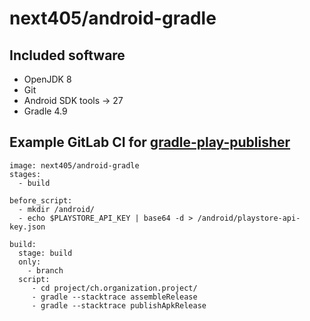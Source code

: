 # next405/android-gradle

## Included software

* OpenJDK 8
* Git
* Android SDK tools -> 27
* Gradle 4.9

## Example GitLab CI for [gradle-play-publisher](https://github.com/Triple-T/gradle-play-publisher)

```
image: next405/android-gradle
stages:
  - build

before_script:
  - mkdir /android/
  - echo $PLAYSTORE_API_KEY | base64 -d > /android/playstore-api-key.json

build:
  stage: build
  only:
    - branch
  script:
     - cd project/ch.organization.project/
     - gradle --stacktrace assembleRelease
     - gradle --stacktrace publishApkRelease
```